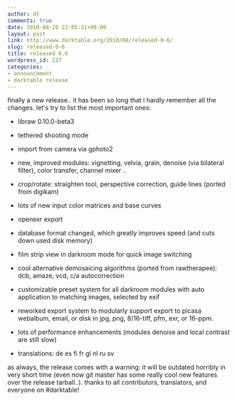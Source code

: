 ```yaml
---
author: dt
comments: true
date: 2010-08-28 22:05:31+00:00
layout: post
link: http://www.darktable.org/2010/08/released-0-6/
slug: released-0-6
title: released 0.6
wordpress_id: 217
categories:
- announcement
- darktable release
---
```


finally a new release.. it has been so long that i hardly remember all the changes. let's try to list the most important ones:



	
  * libraw 0.10.0-beta3

	
  * tethered shooting mode

	
  * import from camera via gphoto2

	
  * new, improved modules: vignetting, velvia, grain, denoise (via bilateral filter), color transfer, channel mixer ..

	
  * crop/rotate: straighten tool, perspective correction, guide lines (ported from digikam)

	
  * lots of new input color matrices and base curves

	
  * openexr export

	
  * database format changed, which greatly improves speed (and cuts down used disk memory)

	
  * film strip view in darkroom mode for quick image switching

	
  * cool alternative demosaicing algorithms (ported from rawtherapee): dcb, amaze, vcd, c/a autocorrection

	
  * customizable preset system for all darkroom modules with auto application to matching images, selected by exif

	
  * reworked export system to modularly support export to picasa webalbum, email, or disk in jpg, png, 8/16-tiff, pfm, exr, or 16-ppm.

	
  * lots of performance enhancements (modules denoise and local contrast are still slow)

	
  * translations: de es fi fr gl nl ru sv


as always, the release comes with a warning: it will be outdated horribly in very short time (even now git master has some really cool new features over the release tarball..). thanks to all contributors, translators, and everyone on #darktable!
